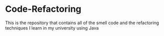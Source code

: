 # Code-Refactoring
This is the repository that contains all of the smell code and the refactoring techniques I learn in my university using Java
